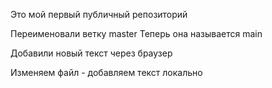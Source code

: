 ﻿Это мой первый публичный репозиторий

Переименовали ветку master
Теперь она называется main

Добавили новый текст через браузер

Изменяем файл - добавляем текст локально
